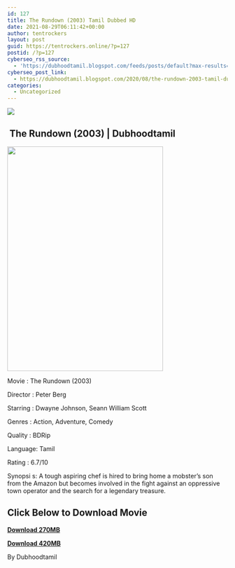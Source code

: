```yaml
---
id: 127
title: The Rundown (2003) Tamil Dubbed HD
date: 2021-08-29T06:11:42+00:00
author: tentrockers
layout: post
guid: https://tentrockers.online/?p=127
postid: /?p=127
cyberseo_rss_source:
  - 'https://dubhoodtamil.blogspot.com/feeds/posts/default?max-results=150&start-index=151'
cyberseo_post_link:
  - https://dubhoodtamil.blogspot.com/2020/08/the-rundown-2003-tamil-dubbed-hd.html
categories:
  - Uncategorized
---
```

<div class="media_block">
  <img src="https://1.bp.blogspot.com/-TsmfgWyWS9E/XzYtQGqYPBI/AAAAAAAAB_0/Mo8GD_ZARFE8Xj320LmQ9iZihAgMduZ5ACNcBGAsYHQ/s72-w356-h513-c/139137.jpg" class="media_thumbnail" />
</div>

## &nbsp;The Rundown (2003) | Dubhoodtamil

<div class="separator">
  <a href="https://1.bp.blogspot.com/-TsmfgWyWS9E/XzYtQGqYPBI/AAAAAAAAB_0/Mo8GD_ZARFE8Xj320LmQ9iZihAgMduZ5ACNcBGAsYHQ/s1426/139137.jpg" imageanchor="1"><img loading="lazy" border="0" data-original-height="1426" data-original-width="1000" height="513" src="https://1.bp.blogspot.com/-TsmfgWyWS9E/XzYtQGqYPBI/AAAAAAAAB_0/Mo8GD_ZARFE8Xj320LmQ9iZihAgMduZ5ACNcBGAsYHQ/w356-h513/139137.jpg" width="356" /></a>
</div>

Movie	<span></span>:	<span></span>The Rundown (2003)

Director	<span></span>:	<span></span>Peter Berg

Starring	<span></span>:	<span></span>Dwayne Johnson, Seann William Scott

Genres	<span></span>:	<span></span>Action, Adventure, Comedy

Quality	<span></span>:	<span></span>BDRip

Language:	<span></span>Tamil

Rating	<span></span>:	<span></span>6.7/10

Synopsi s: A tough aspiring chef is hired to bring home a mobster&#8217;s son from the Amazon but becomes involved in the fight against an oppressive town operator and the search for a legendary treasure.

## **<span>Click Below to Download Movie</span>**

**<span><a href="https://oncehelp.com/rundown-1" target="_blank" rel="noopener">Download 270MB</a></span>**

**<span><a href="https://oncehelp.com/rundown-2" target="_blank" rel="noopener">Download 420MB</a></span>**

By Dubhoodtamil